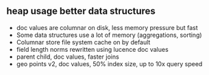 
## heap usage better data structures

* doc values are columnar on disk, less memory pressure but fast
* Some data structures use a lot of memory (aggregations, sorting)
* Columnar store file system cache on by default
* field length norms rewritten using lucence doc values
* parent child, doc values, faster joins
* geo points v2, doc values, 50% index size, up to 10x query speed
